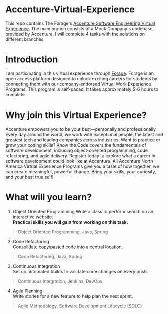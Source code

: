# Accenture-Virtual-Experience
This repo contains The Forage's <a href="https://www.theforage.com/virtual-experience/XvvYRvb2YpfkyA52H/accenture-north-america/coding-virtual-experience/overview?forceFastTrackV2=true&ref=RkM97HyLLTQtnZKCp" target="_blank">Accenture Software Engineering Virtual Experience</a>. 
The main branch consists of a Mock Company's codebase, provided by Accenture. I will complete 4 tasks with the solutions on different branches.

# Introduction
I am participating in this virtual experience through <a href="https://www.theforage.com" target="_blank">Forage</a>.
Forage is an open access platform designed to unlock exciting careers for students by connecting them with our company-endorsed Virtual Work Experience Programs.
This program is self-paced. It takes approximately 5-6 hours to complete.

# Why join this Virtual Experience?
Accenture empowers you to be your best—personally and professionally. Every day around the world, we work with exceptional people, the latest and greatest tech and leading companies across industries. 
Want to practice or grow your coding skills? Know the Code covers the fundamentals of software development, including object-oriented programming, code refactoring, and agile delivery. Register today to explore what a career in software development could look like at Accenture.
All Accenture North America Virtual Experience Programs give you a taste of how together, we can create meaningful, powerful change. Bring your skills, your curiosity, and your best true self!

# What will you learn?
1. Object Oriented Programming
Write a class to perform search on an interactive website.  
**Practical skills you will gain from working on this task:**  
>Object Oriented Programming, Java, Spring
2. Code Refactoring  
Consolidate copy/pasted code into a central location.  
>Code Refactoring, Java, Spring
3. Continuous Integration  
Set up automated builds to validate code changes on every push.  
>Continuous Integration, Jenkins, DevOps
4. Agile Planning  
Write stories for a new feature to help plan the next sprint.  
>Agile Methodology, Software Development Lifecycle (SDLC)
